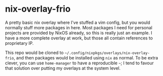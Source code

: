 # nix-overlay-frio

A pretty basic nix overlay where I've stuffed a vim config, but you would normally stuff more packages in here.  Most packages I need for personal projects are provided by NixOS already, so this is really just an example.  I have a more complete overlay at work, but those all contain references to proprietary IP.

This repo would be cloned to `~/.config/nixpkgs/overlays/nix-overlay-frio`, and then packages would be installed using `nix` as normal.  To be extra clever, you can use `home-manager` to have a reproducible `~`; I tend to favour that solution over putting my overlays at the system level.
